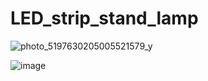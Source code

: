 # LED_strip_stand_lamp
![photo_5197630205005521579_y](https://github.com/saeedniko/LED_strip_stand_lamp/assets/118315460/2657880d-43dc-4a6c-b466-60ffad096f8c)

![image](https://github.com/saeedniko/LED_strip_stand_lamp/assets/118315460/69f835cd-c9c8-477e-b0a3-902b56f5f374)

